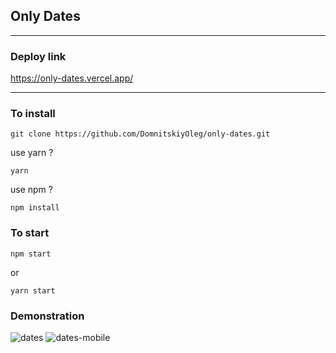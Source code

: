 ## Only Dates

---

### Deploy link

https://only-dates.vercel.app/

---

### To install

```
git clone https://github.com/DomnitskiyOleg/only-dates.git

```

use yarn ?

```
yarn
```

use npm ?

```
npm install
```

### To start

```
npm start
```

or

```
yarn start
```

### Demonstration
![dates](https://github.com/user-attachments/assets/2a9e455d-54dd-4b12-b919-23aef2658c48)
![dates-mobile](https://github.com/user-attachments/assets/7c3b7427-bc6c-4356-8c48-e5ee27858f4f)


